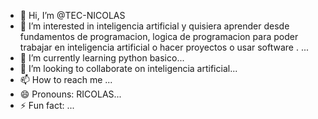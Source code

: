 - 👋 Hi, I’m @TEC-NICOLAS
- 👀 I’m interested in inteligencia artificial y quisiera aprender desde fundamentos de programacion, logica de programacion para poder trabajar en inteligencia artificial o hacer proyectos o usar software . ...
- 🌱 I’m currently learning python basico...
- 💞️ I’m looking to collaborate on inteligencia artificial...
- 📫 How to reach me ...
- 😄 Pronouns: RICOLAS...
- ⚡ Fun fact: ...

<!---
TEC-NICOLAS/TEC-NICOLAS is a ✨ special ✨ repository because its `README.md` (this file) appears on your GitHub profile.
You can click the Preview link to take a look at your changes.
--->
